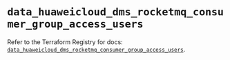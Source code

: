 # `data_huaweicloud_dms_rocketmq_consumer_group_access_users`

Refer to the Terraform Registry for docs: [`data_huaweicloud_dms_rocketmq_consumer_group_access_users`](https://registry.terraform.io/providers/huaweicloud/huaweicloud/1.71.1/docs/data-sources/dms_rocketmq_consumer_group_access_users).
